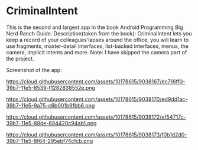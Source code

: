 # CriminalIntent
This is the second and largest app in the book Android Programming 
Big Nerd Ranch Guide. 
Description(taken from the book): CriminalIntent lets you keep a record
of your colleagues'lapses around the office, you will learn to use
fragments, master-detail interfaces, list-backed interfaces, menus,
the camera, implicit intents and more. 
Note: I have skipped the camera part of the project.

Screenshot of the app:

https://cloud.githubusercontent.com/assets/10178615/9038167/ec716ff0-39b7-11e5-8539-f1282838552e.png

https://cloud.githubusercontent.com/assets/10178615/9038170/ed9dd1ac-39b7-11e5-9a75-c6b001b9fbb6.png

https://cloud.githubusercontent.com/assets/10178615/9038172/ef54717c-39b7-11e5-88de-684420c94ab1.png

https://cloud.githubusercontent.com/assets/10178615/9038173/f0b1d2d0-39b7-11e5-8f64-295ebf74cfcb.png
